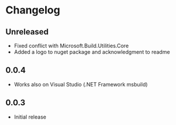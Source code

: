 # Changelog

## Unreleased

- Fixed conflict with Microsoft.Build.Utilities.Core
- Added a logo to nuget package and acknowledgment to readme

## 0.0.4

- Works also on Visual Studio (.NET Framework msbuild)

## 0.0.3

- Initial release
